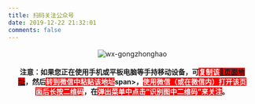 ```yaml
---
title: 扫码关注公众号
date: 2019-12-22 21:32:01
comments: false
---
```


![wx-gongzhonghao](/images/wx_qrcode.jpg)  

**注意：如果您正在使用手机或平板电脑等手持移动设备，可<span style="color: white; background: red">复制该[🔗页面地址](https://wzblog.fun/wx_gongzhonghao/)</span>，然后<span style="color: white;background: red">转到微信中粘贴该地址</span>span>，<span style="color: white; background: red">使用微信（或在微信内）打开该页面后长按二维码</span>，在<span style="color: white; background: red">弹出菜单中点击“识别图中二维码”来关注</span>。**  

<style>
    h2.post-title, p {text-align: center}
    div.post-body img {padding: 10px !important; width: 200px;}
    p {margin: 18px;}
</style>